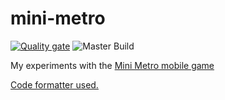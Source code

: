 # mini-metro

[![Quality gate](https://sonarcloud.io/api/project_badges/quality_gate?project=djpandit007_mini-metro)](https://sonarcloud.io/dashboard?id=djpandit007_mini-metro)
![Master Build](https://github.com/djpandit007/mini-metro/workflows/CI/badge.svg)

My experiments with the [Mini Metro mobile game](https://play.google.com/store/apps/details?id=nz.co.codepoint.minimetro&hl=en_US)

[Code formatter used.](https://github.com/psf/black)
